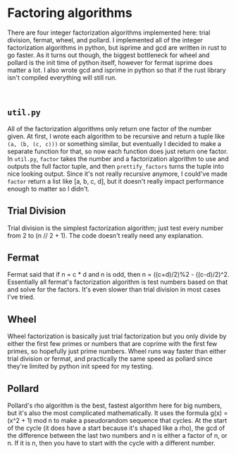 # Factoring algorithms

There are four integer factorization algorithms implemented here: trial division, fermat, wheel, and pollard. I implemented all of the integer factorization algorithms in python, but isprime and gcd are written in rust to go faster. As it turns out though, the biggest bottleneck for wheel and pollard is the init time of python itself, however for fermat isprime does matter a lot. I also wrote gcd and isprime in python so that if the rust library isn't compiled everything will still run.

&nbsp;

## `util.py`
All of the factorization algorithms only return one factor of the number given. At first, I wrote each algorithm to be recursive and return a tuple like `(a, (b, (c, c)))` or something similar, but eventually I decided to make a separate function for that, so now each function does just return one factor. In `util.py`, `factor` takes the number and a factorization algorithm to use and outputs the full factor tuple, and then `prettify_factors` turns the tuple into nice looking output. Since it's not really recursive anymore, I could've made `factor` return a list like [a, b, c, d], but it doesn't really impact performance enough to matter so I didn't.

## Trial Division
Trial division is the simplest factorization algorithm; just test every number from 2 to (n // 2 + 1). The code doesn't really need any explanation.

## Fermat
Fermat said that if n = c * d and n is odd, then n = ((c+d)/2)%2 - ((c-d)/2)^2. Essentially all fermat's factorization algorithm is test numbers based on that and solve for the factors. It's even slower than trial division in most cases I've tried.

## Wheel 
Wheel factorization is basically just trial factorization but you only divide by either the first few primes or numbers that are coprime with the first few primes, so hopefully just prime numbers. Wheel runs way faster than either trial division or fermat, and practically the same speed as pollard since they're limited by python init speed for my testing.

## Pollard
Pollard's rho algorithm is the best, fastest algorithm here for big numbers, but it's also the most complicated mathematically. It uses the formula g(x) = (x^2 + 1) mod n to make a pseudorandom sequence that cycles. At the start of the cycle (it does have a start because it's shaped like a rho), the gcd of the difference between the last two numbers and n is either a factor of n, or n. If it is n, then you have to start with the cycle with a different number.

